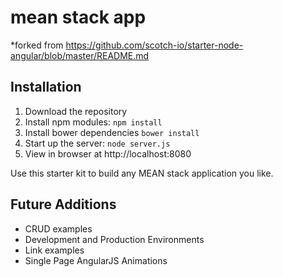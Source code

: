  
# mean stack app 

*forked from https://github.com/scotch-io/starter-node-angular/blob/master/README.md

## Installation
1. Download the repository
2. Install npm modules: `npm install`
3. Install bower dependencies `bower install`
4. Start up the server: `node server.js`
5. View in browser at http://localhost:8080

Use this starter kit to build any MEAN stack application you like.


## Future Additions
- CRUD examples
- Development and Production Environments
- Link examples
- Single Page AngularJS Animations
